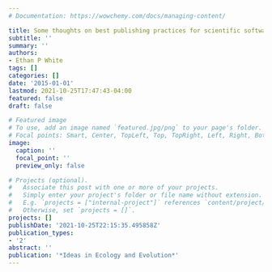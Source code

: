 ```yaml
---
# Documentation: https://wowchemy.com/docs/managing-content/

title: Some thoughts on best publishing practices for scientific software
subtitle: ''
summary: ''
authors:
- Ethan P White
tags: []
categories: []
date: '2015-01-01'
lastmod: 2021-10-25T17:47:43-04:00
featured: false
draft: false

# Featured image
# To use, add an image named `featured.jpg/png` to your page's folder.
# Focal points: Smart, Center, TopLeft, Top, TopRight, Left, Right, BottomLeft, Bottom, BottomRight.
image:
  caption: ''
  focal_point: ''
  preview_only: false

# Projects (optional).
#   Associate this post with one or more of your projects.
#   Simply enter your project's folder or file name without extension.
#   E.g. `projects = ["internal-project"]` references `content/project/deep-learning/index.md`.
#   Otherwise, set `projects = []`.
projects: []
publishDate: '2021-10-25T22:15:35.495858Z'
publication_types:
- '2'
abstract: ''
publication: '*Ideas in Ecology and Evolution*'
---
```

